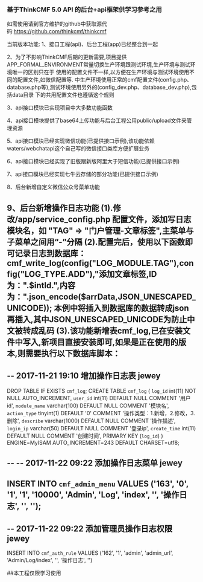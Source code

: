 ### 基于ThinkCMF 5.0 API 的后台+api框架供学习参考之用
如需使用请到官方维护的github中获取源代码:https://github.com/thinkcmf/thinkcmf

当前版本功能:
1、接口工程(api)、后台工程(app)已经整合到一起

2、为了不影响ThinkCMF后期的更新需要,项目提供APP_FORMAL_ENVIRONMENT常量切换生产环境跟测试环境,生产环境与测试环境唯一的区别只在于
使用的配置文件不一样,以方便在生产环境与测试环境使用不同的配置文件,如微信配置等.
中生产环境使用正常的cmf配置文件(config.php、database.php等),测试环境使用另外的(config_dev.php、database_dev.php),包括data目录
下的共用配置文件也遵循这个规则

3、api接口模块已实现项目中大多数功能函数

4、api接口模块提供了base64上传功能与后台工程公用public/upload文件夹管理资源

5、api接口模块已经实现微信功能(已提供接口示例),该功能依赖waters/webchatapi这个自己写的微信接口类库方便扩展业务

6、api接口模块已经实现了旧版跟新版阿里大于短信功能(已提供接口示例)

7、api接口模块已经实现七牛云存储的部分功能(已提供接口示例)

8、后台新增自定义微信公众号菜单功能

9、后台新增操作日志功能
(1).修改/app/service_config.php 配置文件，添加写日志模块名，如 "TAG" => "门户管理-文章标签",主菜单与子菜单之间用“-”分隔
(2).配置完后，使用以下函数即可记录日志到数据库：cmf_write_log(config("LOG_MODULE.TAG"),config("LOG_TYPE.ADD"),"添加文章标签,ID为：".$intId.",内容为：".json_encode($arrData,JSON_UNESCAPED_UNICODE));
本例中将插入到数据库的数据转成json再插入,其中JSON_UNESCAPED_UNICODE为防止中文被转成乱码
(3).该功能新增表cmf_log,已在安装文件中写入,新项目直接安装即可,如果是正在使用的版本,则需要执行以下数据库脚本：
--
-- 2017-11-21 19:10 增加操作日志表 jewey
--
DROP TABLE IF EXISTS `cmf_log`;
CREATE TABLE `cmf_log` (
  `log_id` int(11) NOT NULL AUTO_INCREMENT,
  `user_id` int(11) DEFAULT NULL COMMENT '用户id',
  `module_name` varchar(100) DEFAULT NULL COMMENT '模块名',
  `action_type` tinyint(1) DEFAULT '0' COMMENT '操作类型：1.新增，2.修改，3.删除',
  `describe` varchar(1000) DEFAULT NULL COMMENT '操作描述',
  `login_ip` varchar(50) DEFAULT NULL COMMENT '登录ip',
  `create_time` int(11) DEFAULT NULL COMMENT '创建时间',
  PRIMARY KEY (`log_id`)
) ENGINE=MyISAM AUTO_INCREMENT=243 DEFAULT CHARSET=utf8;

--
-- 2017-11-22 09:22 添加操作日志菜单 jewey
--
INSERT INTO `cmf_admin_menu` VALUES ('163', '0', '1', '1', '10000', 'Admin', 'Log', 'index', '', '操作日志', '', '');
--
-- 2017-11-22 09:22 添加管理员操作日志权限 jewey
--
INSERT INTO `cmf_auth_rule` VALUES ('162', '1', 'admin', 'admin_url', 'Admin/Log/index', '', '操作日志', '')

##本工程仅限学习使用






